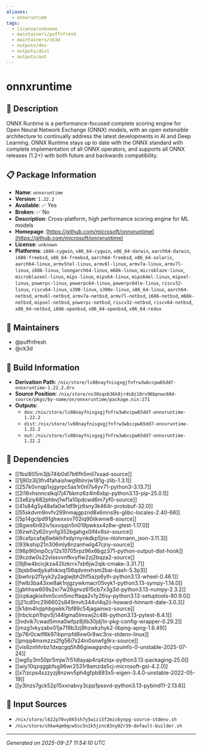 ```yaml
---
aliases:
  - onnxruntime
tags:
  - license/unknown
  - maintainers/puffnfresh
  - maintainers/ck3d
  - outputs/dev
  - outputs/dist
  - outputs/out
---
```


# onnxruntime

## 📝 Description

ONNX Runtime is a performance-focused complete scoring engine
for Open Neural Network Exchange (ONNX) models, with an open
extensible architecture to continually address the latest developments
in AI and Deep Learning. ONNX Runtime stays up to date with the ONNX
standard with complete implementation of all ONNX operators, and
supports all ONNX releases (1.2+) with both future and backwards
compatibility.


## 📋 Package Information

- **Name**: `onnxruntime`
- **Version**: `1.22.2`
- **Available**: ✅ Yes
- **Broken**: ✅ No
- **Description**: Cross-platform, high performance scoring engine for ML models
- **Homepage**: [https://github.com/microsoft/onnxruntime](https://github.com/microsoft/onnxruntime)
- **License**: `unknown`
- **Platforms**: `i686-cygwin`, `x86_64-cygwin`, `x86_64-darwin`, `aarch64-darwin`, `i686-freebsd`, `x86_64-freebsd`, `aarch64-freebsd`, `x86_64-solaris`, `aarch64-linux`, `armv5tel-linux`, `armv6l-linux`, `armv7a-linux`, `armv7l-linux`, `i686-linux`, `loongarch64-linux`, `m68k-linux`, `microblaze-linux`, `microblazeel-linux`, `mips-linux`, `mips64-linux`, `mips64el-linux`, `mipsel-linux`, `powerpc-linux`, `powerpc64-linux`, `powerpc64le-linux`, `riscv32-linux`, `riscv64-linux`, `s390-linux`, `s390x-linux`, `x86_64-linux`, `aarch64-netbsd`, `armv6l-netbsd`, `armv7a-netbsd`, `armv7l-netbsd`, `i686-netbsd`, `m68k-netbsd`, `mipsel-netbsd`, `powerpc-netbsd`, `riscv32-netbsd`, `riscv64-netbsd`, `x86_64-netbsd`, `i686-openbsd`, `x86_64-openbsd`, `x86_64-redox`
## 👥 Maintainers

- @puffnfresh
- @ck3d


## 🔧 Build Information

- **Derivation Path**: `/nix/store/lv88nayfnisgxgjfnfrw3wbccpw65dd7-onnxruntime-1.22.2.drv`
- **Source Position**: `/nix/store/ns30sqxb36k8jrds8z18rv96bpnwc60d-source/pkgs/by-name/on/onnxruntime/package.nix:271`
- **Outputs**:
  - `dev`:  `/nix/store/lv88nayfnisgxgjfnfrw3wbccpw65dd7-onnxruntime-1.22.2`
  - `dist`:  `/nix/store/lv88nayfnisgxgjfnfrw3wbccpw65dd7-onnxruntime-1.22.2`
  - `out`:  `/nix/store/lv88nayfnisgxgjfnfrw3wbccpw65dd7-onnxruntime-1.22.2`

## 🔗 Dependencies

- [[1bsl805m3jb74ib0dl7b6fh5mil7xsad-source]]
- [[1j90z3lj3fn4fahaishwg9blnrjw181g-zlib-1.3.1]]
- [[257k0vnqp1xjgyrpc5as1r0nl7s4yv71-python3-3.13.7]]
- [[2i16vhsnncslkql7j47bkmz6z4ln6xbp-python3.13-pip-25.0.1]]
- [[3x6ziy682phbvj1wf1a10pdcwd6m7yf0-source]]
- [[41s84g5y48afa0w1df9rjz6sny3k464r-protobuf-32.0]]
- [[55skdvm9nvfv299nmajgpznd8x6mns9s-glibc-locales-2.40-66]]
- [[5p14gclpd91ghwxxsv702iq90iikwnw8-source]]
- [[6gws6n92iv1sxvqqin5n019pwksx4z8w-gtest-1.17.0]]
- [[6zwh2y62iryn1g352bgahgx0if4v8sir-source]]
- [[8cafpcafaj6wbkhifxdyrnynkdkp5jnx-nlohmann_json-3.11.3]]
- [[93lkship21n306mly8nzanhwlg47cjny-source]]
- [[96p9l0mp0cy12s10705rpz96x6bgz371-python-output-dist-hook]]
- [[9czdw0s22vlssvvnfkvyflw2zj2bqza2-source]]
- [[9j8w4bcicjkza42lizkrrx7sb6jw2qik-cmake-3.31.7]]
- [[bjsb6wdjykafnkixq156qdvmxhsm2bai-bash-5.3p3]]
- [[bwhrp2f1yyk2y2aglwjbh2hf5azp6ylh-python3.13-wheel-0.46.1]]
- [[fwlb3ba43xw8ak1njgzywkmacr05vyk1-python3.13-sympy-1.14.0]]
- [[gbhhsw609s2xr7w26gnvz615cb7x3g3d-python3.13-numpy-2.3.2]]
- [[icpkagkixihm5cvn5mcffaqa2v1y26sy-python3.13-setuptools-80.9.0]]
- [[j21cd0rc29i6602s849mvh344vl4q2ii-howard-hinnant-date-3.0.3]]
- [[k1dm4lvjlphbgwkk7bf89c54jagainwz-source]]
- [[lrbclcph1hpv5j144lgma5lmswj2c48l-python3.13-pytest-8.4.1]]
- [[lvdvlk7cwad5mna0wfpz8jllb30jdj1n-pkg-config-wrapper-0.29.2]]
- [[mzg1vkyzabv01ja719b3zj9hzwkzhyk2-libpng-apng-1.6.49]]
- [[p76r0cwlf6k97ibprrpfd8xw0r8wc3nx-stdenv-linux]]
- [[pnqq4mxmzzs2fg56i7s24in0snwfg9rx-source]]
- [[vis6znhhrbz1dxqcgq5h86giwagqrdvj-cpuinfo-0-unstable-2025-07-24]]
- [[wg5y3m50pr5mjw7r51dlayap4rq4zlqx-python3.13-packaging-25.0]]
- [[wiy10qzqggbfsg96wr2531r9amzda5cj-microsoft-gsl-4.2.0]]
- [[x7izcps4szzyzj8nzwv5ph4gfpb893x5-eigen-3.4.0-unstable-2022-05-19]]
- [[y3lnzs7gck52p15xxnabvy3cpp1pssvd-python3.13-pybind11-2.13.6]]

## 📁 Input Sources

- `/nix/store/l622p70vy8k5sh7y5wizi5f2mic6ynpg-source-stdenv.sh`
- `/nix/store/shkw4qm9qcw5sc5n1k5jznc83ny02r39-default-builder.sh`

---
*Generated on 2025-09-27 11:54:10 UTC*
